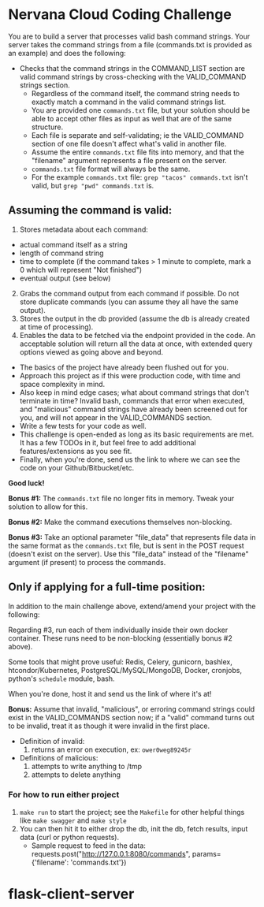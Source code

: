 # Nervana Cloud Coding Challenge #

You are to build a server that processes valid bash command strings.
Your server takes the command strings from a file (commands.txt is provided as an example) and does the following:

- Checks that the command strings in the COMMAND_LIST section are valid command strings by cross-checking with the VALID_COMMAND strings section.
    - Regardless of the command itself, the command string needs to exactly match a command in the valid command strings list.
    - You are provided one `commands.txt` file, but your solution should be able to accept other files as input as well that are of the same structure.
    - Each file is separate and self-validating; ie the VALID_COMMAND section of one file doesn't affect what's valid in another file.
    - Assume the entire `commands.txt` file fits into memory, and that the "filename" argument represents a file present on the server.
    - `commands.txt` file format will always be the same.
    - For the example `commands.txt` file: `grep "tacos" commands.txt` isn't valid, but `grep "pwd" commands.txt` is.

## Assuming the command is valid: ##

1. Stores metadata about each command:
  - actual command itself as a string
  - length of command string
  - time to complete (if the command takes > 1 minute to complete, mark a 0 which will represent "Not finished")
  - eventual output (see below)
2. Grabs the command output from each command if possible. Do not store duplicate commands (you can assume they all have the same output).
3. Stores the output in the db provided (assume the db is already created at time of processing).
4. Enables the data to be fetched via the endpoint provided in the code. An acceptable solution will return all the data at once, with extended query options viewed as going above and beyond.

- The basics of the project have already been flushed out for you.
- Approach this project as if this were production code, with time and space complexity in mind.
- Also keep in mind edge cases; what about command strings that don't terminate in time? Invalid bash, commands that error when executed, and "malicious" command strings have already been screened out for you, and will not appear in the VALID_COMMANDS section.
- Write a few tests for your code as well.
- This challenge is open-ended as long as its basic requirements are met. It has a few TODOs in it, but feel free to add additional features/extensions as you see fit.
- Finally, when you're done, send us the link to where we can see the code on your Github/Bitbucket/etc.

**Good luck!**

**Bonus #1:** The `commands.txt` file no longer fits in memory. Tweak your solution to allow for this.


**Bonus #2:** Make the command executions themselves non-blocking.


**Bonus #3:** Take an optional parameter "file_data" that represents file data in the same format as the `commands.txt` file, but is sent in the POST request (doesn't exist on the server). Use this "file_data" instead of the "filename" argument (if present) to process the commands.

## Only if applying for a full-time position: ##
In addition to the main challenge above, extend/amend your project with the following:

Regarding #3, run each of them individually inside their own docker container. These runs need to be non-blocking (essentially bonus #2 above).


Some tools that might prove useful: Redis, Celery, gunicorn, bashlex, htcondor/Kubernetes, PostgreSQL/MySQL/MongoDB, Docker, cronjobs, python's `schedule` module, bash.


When you're done, host it and send us the link of where it's at!

**Bonus:** Assume that invalid, "malicious", or erroring command strings could exist in the VALID_COMMANDS section now; if a "valid" command turns out to be invalid, treat it as though it were invalid in the first place.
- Definition of invalid:
    1. returns an error on execution, ex: `ower0weg89245r`
- Definitions of malicious:
    1. attempts to write anything to /tmp
    2. attempts to delete anything


### For how to run either project ###
1. `make run` to start the project; see the `Makefile` for other helpful things like `make swagger` and `make style`
2. You can then hit it to either drop the db, init the db, fetch results, input data (curl or python requests).
   - Sample request to feed in the data: requests.post("http://127.0.0.1:8080/commands", params={'filename': 'commands.txt'})
# flask-client-server
